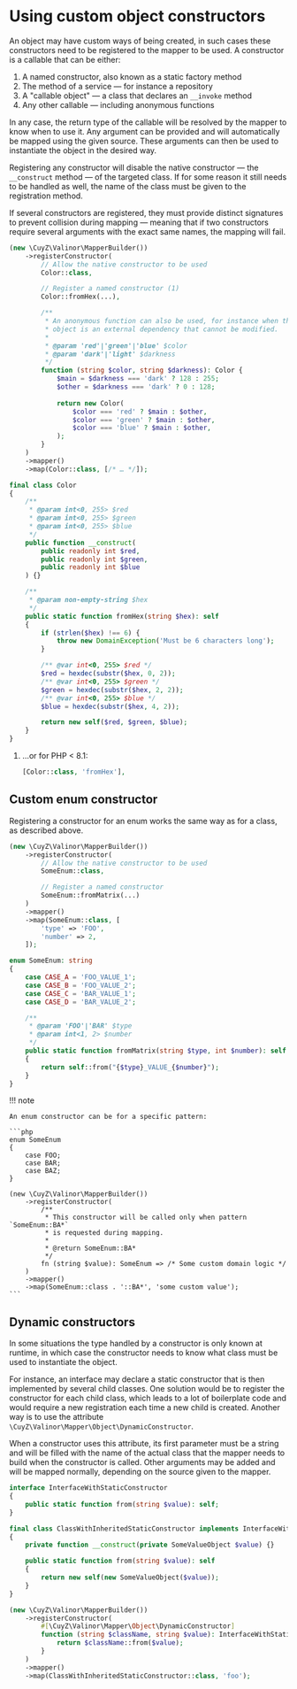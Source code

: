 # Using custom object constructors

An object may have custom ways of being created, in such cases these
constructors need to be registered to the mapper to be used. A constructor is a
callable that can be either:

1. A named constructor, also known as a static factory method
2. The method of a service — for instance a repository
3. A "callable object" — a class that declares an `__invoke` method
4. Any other callable — including anonymous functions

In any case, the return type of the callable will be resolved by the mapper to
know when to use it. Any argument can be provided and will automatically be
mapped using the given source. These arguments can then be used to instantiate
the object in the desired way.

Registering any constructor will disable the native constructor — the
`__construct` method — of the targeted class. If for some reason it still needs
to be handled as well, the name of the class must be given to the
registration method.

If several constructors are registered, they must provide distinct signatures to
prevent collision during mapping — meaning that if two constructors require
several arguments with the exact same names, the mapping will fail.

```php
(new \CuyZ\Valinor\MapperBuilder())
    ->registerConstructor(
        // Allow the native constructor to be used
        Color::class,

        // Register a named constructor (1)
        Color::fromHex(...),

        /**
         * An anonymous function can also be used, for instance when the desired
         * object is an external dependency that cannot be modified.
         * 
         * @param 'red'|'green'|'blue' $color
         * @param 'dark'|'light' $darkness
         */
        function (string $color, string $darkness): Color {
            $main = $darkness === 'dark' ? 128 : 255;
            $other = $darkness === 'dark' ? 0 : 128;
 
            return new Color(
                $color === 'red' ? $main : $other,
                $color === 'green' ? $main : $other,
                $color === 'blue' ? $main : $other,
            );
        }
    )
    ->mapper()
    ->map(Color::class, [/* … */]);

final class Color
{
    /**
     * @param int<0, 255> $red
     * @param int<0, 255> $green
     * @param int<0, 255> $blue
     */
    public function __construct(
        public readonly int $red,
        public readonly int $green,
        public readonly int $blue
    ) {}

    /**
     * @param non-empty-string $hex
     */
    public static function fromHex(string $hex): self
    {
        if (strlen($hex) !== 6) {
            throw new DomainException('Must be 6 characters long');
        }

        /** @var int<0, 255> $red */
        $red = hexdec(substr($hex, 0, 2));
        /** @var int<0, 255> $green */
        $green = hexdec(substr($hex, 2, 2));
        /** @var int<0, 255> $blue */
        $blue = hexdec(substr($hex, 4, 2));

        return new self($red, $green, $blue);
    }
}
```

1.  …or for PHP < 8.1:
    
    ```php
    [Color::class, 'fromHex'],
    ```

## Custom enum constructor

Registering a constructor for an enum works the same way as for a class, as
described above.

```php
(new \CuyZ\Valinor\MapperBuilder())
    ->registerConstructor(
        // Allow the native constructor to be used
        SomeEnum::class,

        // Register a named constructor
        SomeEnum::fromMatrix(...)
    )
    ->mapper()
    ->map(SomeEnum::class, [
        'type' => 'FOO',
        'number' => 2,
    ]);

enum SomeEnum: string
{
    case CASE_A = 'FOO_VALUE_1';
    case CASE_B = 'FOO_VALUE_2';
    case CASE_C = 'BAR_VALUE_1';
    case CASE_D = 'BAR_VALUE_2';

    /**
     * @param 'FOO'|'BAR' $type
     * @param int<1, 2> $number
     */
    public static function fromMatrix(string $type, int $number): self
    {
        return self::from("{$type}_VALUE_{$number}");
    }
}
```

!!! note

    An enum constructor can be for a specific pattern:

    ```php
    enum SomeEnum
    {
        case FOO;
        case BAR;
        case BAZ;
    }
    
    (new \CuyZ\Valinor\MapperBuilder())
        ->registerConstructor(
            /**
             * This constructor will be called only when pattern `SomeEnum::BA*`
             * is requested during mapping.
             * 
             * @return SomeEnum::BA*
             */
            fn (string $value): SomeEnum => /* Some custom domain logic */
        )
        ->mapper()
        ->map(SomeEnum::class . '::BA*', 'some custom value');
    ```

## Dynamic constructors

In some situations the type handled by a constructor is only known at runtime,
in which case the constructor needs to know what class must be used to
instantiate the object.

For instance, an interface may declare a static constructor that is then
implemented by several child classes. One solution would be to register the
constructor for each child class, which leads to a lot of boilerplate code and
would require a new registration each time a new child is created. Another way
is to use the attribute `\CuyZ\Valinor\Mapper\Object\DynamicConstructor`.

When a constructor uses this attribute, its first parameter must be a string and
will be filled with the name of the actual class that the mapper needs to build
when the constructor is called. Other arguments may be added and will be mapped
normally, depending on the source given to the mapper.

```php
interface InterfaceWithStaticConstructor
{
    public static function from(string $value): self;
}

final class ClassWithInheritedStaticConstructor implements InterfaceWithStaticConstructor
{
    private function __construct(private SomeValueObject $value) {}

    public static function from(string $value): self
    {
        return new self(new SomeValueObject($value));
    }
}

(new \CuyZ\Valinor\MapperBuilder())
    ->registerConstructor(
        #[\CuyZ\Valinor\Mapper\Object\DynamicConstructor]
        function (string $className, string $value): InterfaceWithStaticConstructor {
            return $className::from($value);
        }
    )
    ->mapper()
    ->map(ClassWithInheritedStaticConstructor::class, 'foo');
```
